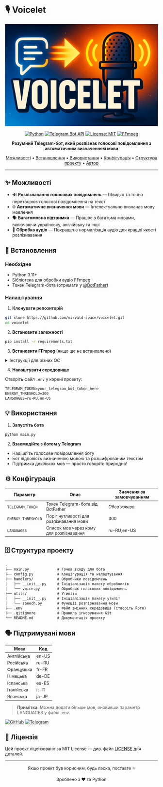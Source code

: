# 🎙️ Voicelet

<div align="center">

![Voicelet Banner](/cover.png)

[![Python](https://img.shields.io/badge/Python-3.11+-blue.svg?style=flat&logo=python&logoColor=white)](https://www.python.org/)
[![Telegram Bot API](https://img.shields.io/badge/Telegram_Bot_API-v13.7-blue.svg?style=flat&logo=telegram)](https://core.telegram.org/bots/api)
[![License: MIT](https://img.shields.io/badge/License-MIT-yellow.svg)](https://opensource.org/licenses/MIT)
[![FFmpeg](https://img.shields.io/badge/FFmpeg-required-red.svg)](https://ffmpeg.org/)

**Розумний Telegram-бот, який розпізнає голосові повідомлення з автоматичним визначенням мови**

[Можливості](#можливості) • [Встановлення](#встановлення) • [Використання](#використання) • [Конфігурація](#конфігурація) • [Структура проекту](#структура-проекту) • [Автор](#автор)

</div>

---

## ✨ Можливості

- 🔊 **Розпізнавання голосових повідомлень** — Швидко та точно перетворює голосові повідомлення на текст
- 🌐 **Автоматичне визначення мови** — Інтелектуально визначає мову мовлення
- 🗣️ **Багатомовна підтримка** — Працює з багатьма мовами, включаючи українську, англійську та інші
- 🔄 **Обробка аудіо** — Покращена нормалізація аудіо для кращої якості розпізнавання

## 🚀 Встановлення

### Необхідне

- Python 3.11+
- Бібліотека для обробки аудіо FFmpeg
- Токен Telegram-бота (отримати у [@BotFather](https://t.me/BotFather))

### Налаштування

1. **Клонувати репозиторій**

```bash
git clone https://github.com/mirvald-space/voicelet.git
cd voicelet
```

2. **Встановити залежності**

```bash
pip install -r requirements.txt
```

3. **Встановити FFmpeg** (якщо ще не встановлено)

<details>
<summary>Інструкції для різних ОС</summary>

**macOS:**
```bash
brew install ffmpeg
```

**Ubuntu/Debian:**
```bash
sudo apt update
sudo apt install ffmpeg
```

**Windows:**  
Завантажити з [офіційного сайту FFmpeg](https://ffmpeg.org/download.html)
</details>

4. **Налаштувати середовище**

Створіть файл `.env` у корені проекту:

```
TELEGRAM_TOKEN=your_telegram_bot_token_here
ENERGY_THRESHOLD=300
LANGUAGES=ru-RU,en-US
```

## 💡 Використання

1. **Запустіть бота**

```bash
python main.py
```

2. **Взаємодійте з ботом у Telegram**

- Надішліть голосове повідомлення боту
- Бот відповість визначеною мовою та розшифрованим текстом
- Підтримка декількох мов — просто говоріть природно!

## ⚙️ Конфігурація

| Параметр | Опис | Значення за замовчуванням |
|----------|------|--------------------------|
| `TELEGRAM_TOKEN` | Токен Telegram-бота від BotFather | *Обов'язково* |
| `ENERGY_THRESHOLD` | Поріг чутливості для розпізнавання мови | 300 |
| `LANGUAGES` | Список мов через кому для розпізнавання | ru-RU,en-US |

## 🗄️ Структура проекту

```
.
├── main.py             # Точка входу для бота
├── config.py           # Конфігурація та налаштування
├── handlers/           # Обробники повідомлень
│   ├── __init__.py     # Ініціалізація пакету обробників
│   └── voice.py        # Обробник голосових повідомлень
├── utils/              # Утиліти
│   ├── __init__.py     # Ініціалізація пакету утиліт
│   └── speech.py       # Функції розпізнавання мови
├── .env                # Файл змінних середовища (створіть його)
├── .gitignore          # Правила ігнорування Git
└── README.md           # Документація проекту
```

## 🗣️ Підтримувані мови

| Мова      | Код   |
|-----------|-------|
| Англійська | en-US |
| Російська  | ru-RU |
| Французька | fr-FR |
| Німецька   | de-DE |
| Іспанська  | es-ES |
| Італійська | it-IT |
| Японська   | ja-JP |

> **Примітка**: Можна додати більше мов, оновивши параметр LANGUAGES у файлі .env.

[![GitHub](https://img.shields.io/badge/GitHub-mirvald--space-black?style=flat&logo=github)](https://github.com/mirvald-space)
[![Telegram](https://img.shields.io/badge/Telegram-@your__handle-blue?style=flat&logo=telegram)](https://t.me/voiceletbot)

## 📜 Ліцензія

Цей проект ліцензовано за MIT License — див. файл [LICENSE](LICENSE) для деталей.

---

<div align="center">
<p>Якщо проект був корисним, будь ласка, поставте ⭐️</p>
<p>Зроблено з ❤️ та Python</p>
</div> 
